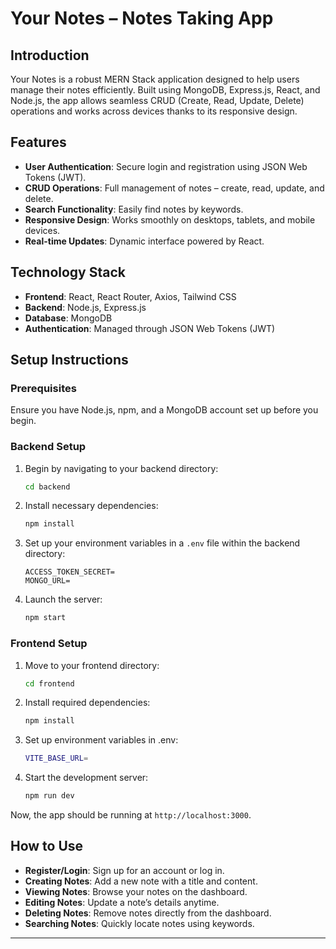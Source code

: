 # Your Notes – Notes Taking App

## Introduction

Your Notes is a robust MERN Stack application designed to help users manage their notes efficiently. Built using MongoDB, Express.js, React, and Node.js, the app allows seamless CRUD (Create, Read, Update, Delete) operations and works across devices thanks to its responsive design.

## Features

- **User Authentication**: Secure login and registration using JSON Web Tokens (JWT).
- **CRUD Operations**: Full management of notes – create, read, update, and delete.
- **Search Functionality**: Easily find notes by keywords.
- **Responsive Design**: Works smoothly on desktops, tablets, and mobile devices.
- **Real-time Updates**: Dynamic interface powered by React.

## Technology Stack

- **Frontend**: React, React Router, Axios, Tailwind CSS
- **Backend**: Node.js, Express.js
- **Database**: MongoDB
- **Authentication**: Managed through JSON Web Tokens (JWT)

## Setup Instructions

### Prerequisites

Ensure you have Node.js, npm, and a MongoDB account set up before you begin.

### Backend Setup

1. Begin by navigating to your backend directory:
    ```bash
    cd backend
    ```
2. Install necessary dependencies:
    ```bash
    npm install
    ```
3. Set up your environment variables in a `.env` file within the backend directory:
    ```plaintext
    ACCESS_TOKEN_SECRET=
    MONGO_URL=
    ```
4. Launch the server:
    ```bash
    npm start
    ```

### Frontend Setup

1. Move to your frontend directory:
    ```bash
    cd frontend
    ```
2. Install required dependencies:
    ```bash
    npm install
    ```
3. Set up environment variables in .env:
    ```bash
    VITE_BASE_URL=
    ```
4. Start the development server:
    ```bash
    npm run dev
    ```

Now, the app should be running at `http://localhost:3000`.

## How to Use

- **Register/Login**: Sign up for an account or log in.
- **Creating Notes**: Add a new note with a title and content.
- **Viewing Notes**: Browse your notes on the dashboard.
- **Editing Notes**: Update a note’s details anytime.
- **Deleting Notes**: Remove notes directly from the dashboard.
- **Searching Notes**: Quickly locate notes using keywords.

---

